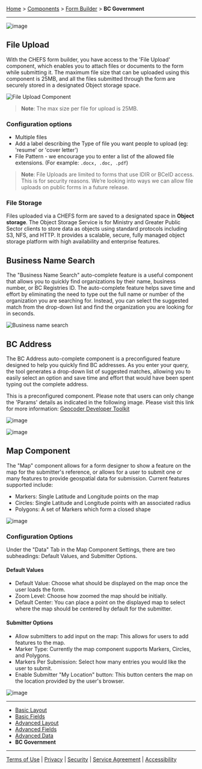 [Home](index) > [Components](Components) > [Form Builder](Form-Builder) > **BC Government**
***

<!-- * [File Upload](#file-upload)
* [Business Name Search](#business-name-search)
* [BC Address](#bc-address) -->

![image](images/bc-gov.png)

## File Upload
<!-- **[Back to top](#top)** -->

With the CHEFS form builder, you have access to the 'File Upload' component, which enables you to attach files or documents to the form while submitting it. The maximum file size that can be uploaded using this component is 25MB, and all the files submitted through the form are securely stored in a designated Object storage space.

![File Upload Component](images/file-upload-1.png)

> **Note**: The max size per file for upload is 25MB.


### Configuration options

- Multiple files
- Add a label describing the Type of file you want people to upload (eg: 'resume' or 'cover letter')
- File Pattern - we encourage you to enter a list of the allowed file extensions. (For example: `.docx, .doc, .pdf`)

> **Note**: File Uploads are limited to forms that use IDIR or BCeID access. This is for security reasons. We’re looking into ways we can allow file uploads on public forms in a future release.

### File Storage

Files uploaded via a CHEFS form are saved to a designated space in **Object storage**. The Object Storage Service is for Ministry and Greater Public Sector clients to store data as objects using standard protocols including S3, NFS, and HTTP. It provides a scalable, secure, fully managed object storage platform with high availability and enterprise features.

## Business Name Search
<!-- **[Back to top](#top)** -->

The "Business Name Search" auto-complete feature is a useful component that allows you to quickly find organizations by their name, business number, or BC Registries ID. The auto-complete feature helps save time and effort by eliminating the need to type out the full name or number of the organization you are searching for. Instead, you can select the suggested match from the drop-down list and find the organization you are looking for in seconds.

![Business name search](images/bc-business.png)

## BC Address
<!-- **[Back to top](#top)** -->

The BC Address auto-complete component is a preconfigured feature designed to help you quickly find BC addresses. As you enter your query, the tool generates a drop-down list of suggested matches, allowing you to easily select an option and save time and effort that would have been spent typing out the complete address.

This is a preconfigured component. Please note that users can only change the 'Params' details as indicated in the following image. Please visit this link for more information: [Geocoder Developer Toolkit](https://bcgov.github.io/ols-devkit/examples/address_autocomplete.html)

![image](images/bc-address.png)

![image](images/bc-address-preview.png)

## Map Component
<!-- **[Back to top](#top)** -->

The "Map" component allows for a form designer to show a feature on the map for the submitter's reference, or allows for a user to submit one or many features to provide geospatial data for submission. 
Current features supported include:
  - Markers: Single Latitude and Longitude points on the map
  - Circles: Single Latitude and Longitude points with an associated radius
  - Polygons: A set of Markers which form a closed shape

![image](images/map-component-1.png)

### Configuration Options 
Under the "Data" Tab in the Map Component Settings, there are two subheadings: Default Values, and Submitter Options.
#### Default Values
  - Default Value: Choose what should be displayed on the map once the user loads the form.
  - Zoom Level: Choose how zoomed the map should be initially.
  - Default Center: You can place a point on the displayed map to select where the map should be centered by default for the submitter.
#### Submitter Options
  - Allow submitters to add input on the map: This allows for users to add features to the map.
  - Marker Type: Currently the map component supports Markers, Circles, and Polygons.  
  - Markers Per Submission: Select how many entries you would like the user to submit.
  - Enable Submitter "My Location" button: This button centers the map on the location provided by the user's browser.

![image](images/map-component-edit.png)

<!-- **[Back to top](#top)** -->

***
- [Basic Layout](Basic-Layout)
- [Basic Fields](Basic-Fields)
- [Advanced Layout](Advanced-Layout)
- [Advanced Fields](Advanced-Fields)
- [Advanced Data](Advanced-Data)
- **BC Government**

***
[Terms of Use](Terms-of-Use) | [Privacy](Privacy) | [Security](Security) | [Service Agreement](Service-Agreement) | [Accessibility](Accessibility)
